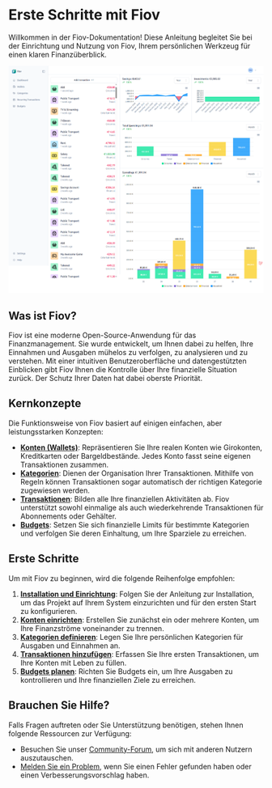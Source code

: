 # Erste Schritte mit Fiov

Willkommen in der Fiov-Dokumentation! Diese Anleitung begleitet Sie bei der Einrichtung und Nutzung von Fiov, Ihrem persönlichen Werkzeug für einen klaren Finanzüberblick.

![Beispiel-Screenshot zur Übersicht der Transaktionen in Fiov](../../assets/images/dashboard.png)

## Was ist Fiov?

Fiov ist eine moderne Open-Source-Anwendung für das Finanzmanagement. Sie wurde entwickelt, um Ihnen dabei zu helfen, Ihre Einnahmen und Ausgaben mühelos zu verfolgen, zu analysieren und zu verstehen. Mit einer intuitiven Benutzeroberfläche und datengestützten Einblicken gibt Fiov Ihnen die Kontrolle über Ihre finanzielle Situation zurück. Der Schutz Ihrer Daten hat dabei oberste Priorität.

## Kernkonzepte

Die Funktionsweise von Fiov basiert auf einigen einfachen, aber leistungsstarken Konzepten:

- **[Konten (Wallets)](/de/usage/wallets.md)**: Repräsentieren Sie Ihre realen Konten wie Girokonten, Kreditkarten oder Bargeldbestände. Jedes Konto fasst seine eigenen Transaktionen zusammen.
- **[Kategorien](/de/usage/categories.md)**: Dienen der Organisation Ihrer Transaktionen. Mithilfe von Regeln können Transaktionen sogar automatisch der richtigen Kategorie zugewiesen werden.
- **[Transaktionen](/de/usage/transactions.md)**: Bilden alle Ihre finanziellen Aktivitäten ab. Fiov unterstützt sowohl einmalige als auch wiederkehrende Transaktionen für Abonnements oder Gehälter.
- **[Budgets](/de/usage/budgets.md)**: Setzen Sie sich finanzielle Limits für bestimmte Kategorien und verfolgen Sie deren Einhaltung, um Ihre Sparziele zu erreichen.

## Erste Schritte

Um mit Fiov zu beginnen, wird die folgende Reihenfolge empfohlen:

1.  **[Installation und Einrichtung](/de/guide/getting-started.md)**: Folgen Sie der Anleitung zur Installation, um das Projekt auf Ihrem System einzurichten und für den ersten Start zu konfigurieren.
2.  **[Konten einrichten](/de/usage/wallets.md)**: Erstellen Sie zunächst ein oder mehrere Konten, um Ihre Finanzströme voneinander zu trennen.
3.  **[Kategorien definieren](/de/usage/categories.md)**: Legen Sie Ihre persönlichen Kategorien für Ausgaben und Einnahmen an.
4.  **[Transaktionen hinzufügen](/de/usage/transactions.md)**: Erfassen Sie Ihre ersten Transaktionen, um Ihre Konten mit Leben zu füllen.
5.  **[Budgets planen](/de/usage/budgets.md)**: Richten Sie Budgets ein, um Ihre Ausgaben zu kontrollieren und Ihre finanziellen Ziele zu erreichen.

## Brauchen Sie Hilfe?

Falls Fragen auftreten oder Sie Unterstützung benötigen, stehen Ihnen folgende Ressourcen zur Verfügung:

- Besuchen Sie unser [Community-Forum](https://github.com/pascalkleindienst/fiov/discussions), um sich mit anderen Nutzern auszutauschen.
- [Melden Sie ein Problem](https://github.com/pascalkleindienst/fiov/issues), wenn Sie einen Fehler gefunden haben oder einen Verbesserungsvorschlag haben.
